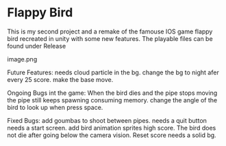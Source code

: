 # Flappy Bird

This is my second project and a remake of the famouse IOS game flappy bird recreated in unity with some new features.
The playable files can be found under Release

image.png

Future Features:
needs cloud particle in the bg.
change the bg to night afer every 25 score.
make the base move.

Ongoing Bugs int the game:
When the bird dies and the pipe stops moving the pipe still keeps spawning consuming memory.
change the angle of the bird to look up when press space.

Fixed Bugs:
add goumbas to shoot between pipes.
needs a quit button
needs a start screen.
add bird animation sprites
high score.
The bird does not die after going below the camera vision.
Reset score
needs a solid bg.
